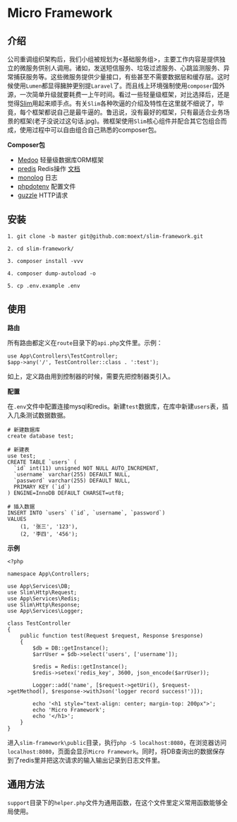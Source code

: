# Micro Framework
## 介绍
公司重调组织架构后，我们小组被规划为<基础服务组>，主要工作内容是提供独立的微服务供别人调用。诸如，发送短信服务、垃圾过滤服务、心跳监测服务、异常捕获服务等。这些微服务提供少量接口，有些甚至不需要数据层和缓存层。这时候使用`Lumen`都显得臃肿更别提`Laravel`了。而且线上环境强制使用`composer`国外源，一次简单升级就要耗费一上午时间。看过一些轻量级框架，对比选择后，还是觉得[Slim](http://slimframework.com)用起来顺手点。有关`Slim`各种吹逼的介绍及特性在这里就不细说了，毕竟，每个框架都说自己是最牛逼的。鲁迅说，没有最好的框架，只有最适合业务场景的框架(老子没说过这句话.jpg)。微框架使用`Slim`核心组件并配合其它包组合而成，使用过程中可以自由组合自己熟悉的composer包。


**Composer包**

* [Medoo](https://medoo.in/) 轻量级数据库ORM框架
* [predis](https://github.com/nrk/predis/wiki) Redis操作 [文档](http://www.cnblogs.com/ikodota/archive/2012/03/05/php_redis_cn.html)
* [monolog](https://seldaek.github.io/monolog/) 日志
* [phpdotenv](https://github.com/vlucas/phpdotenv/blob/master/README.md) 配置文件
* [guzzle](http://docs.guzzlephp.org/en/stable/overview.html) HTTP请求

## 安装
```
1. git clone -b master git@github.com:moext/slim-framework.git
```
```
2. cd slim-framework/
```
```
3. composer install -vvv
```
```
4. composer dump-autoload -o
```
```
5. cp .env.example .env
```

## 使用

**路由**

所有路由都定义在`route`目录下的`api.php`文件里。示例：

```
use App\Controllers\TestController;
$app->any('/', TestController::class . ':test');
```
如上，定义路由用到控制器的时候，需要先把控制器类引入。

**配置**

在`.env`文件中配置连接mysql和redis。新建`test`数据库，在库中新建`users`表，插入几条测试数据数据。

```
# 新建数据库
create database test;

# 新建表
use test;
CREATE TABLE `users` (
  `id` int(11) unsigned NOT NULL AUTO_INCREMENT,
  `username` varchar(255) DEFAULT NULL,
  `password` varchar(255) DEFAULT NULL,
  PRIMARY KEY (`id`)
) ENGINE=InnoDB DEFAULT CHARSET=utf8;

# 插入数据
INSERT INTO `users` (`id`, `username`, `password`)
VALUES
	(1, '张三', '123'),
	(2, '李四', '456');
```

**示例**

```
<?php

namespace App\Controllers;

use App\Services\DB;
use Slim\Http\Request;
use App\Services\Redis;
use Slim\Http\Response;
use App\Services\Logger;

class TestController
{
	public function test(Request $request, Response $response)
	{
		$db = DB::getInstance();
		$arrUser = $db->select('users', ['username']);

		$redis = Redis::getInstance();
		$redis->setex('redis_key', 3600, json_encode($arrUser));

		Logger::add('name', [$request->getUri(), $request->getMethod(), $response->withJson('logger record success!')]);

		echo '<h1 style="text-align: center; margin-top: 200px">';
        echo 'Micro Framework';
        echo '</h1>';
	}
}
```

进入`slim-framework\public`目录，执行`php -S localhost:8080`，在浏览器访问`localhost:8080`，页面会显示`Micro Framework`。同时，将DB查询出的数据保存到了redis里并把这次请求的输入输出记录到日志文件里。

## 通用方法

`support`目录下的`helper.php`文件为通用函数，在这个文件里定义常用函数能够全局使用。


